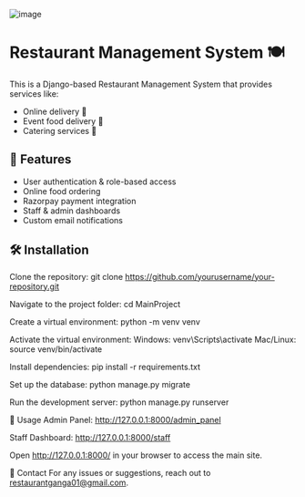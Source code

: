 ![image](https://github.com/user-attachments/assets/d815f442-d1c0-44b3-9af9-2f0a8cf14dc3)
# Restaurant Management System 🍽️

This is a Django-based Restaurant Management System that provides services like:
- Online delivery 🚀
- Event food delivery 🎉
- Catering services 🍱

## 🚀 Features
- User authentication & role-based access
- Online food ordering
- Razorpay payment integration
- Staff & admin dashboards
- Custom email notifications

## 🛠️ Installation

Clone the repository:
   git clone https://github.com/yourusername/your-repository.git

Navigate to the project folder:
   cd MainProject
   
Create a virtual environment:
   python -m venv venv
   
Activate the virtual environment:
  Windows: venv\Scripts\activate 
  Mac/Linux: source venv/bin/activate

Install dependencies:
  pip install -r requirements.txt

Set up the database:
  python manage.py migrate

Run the development server:
  python manage.py runserver

📌 Usage
Admin Panel: http://127.0.0.1:8000/admin_panel

Staff Dashboard: http://127.0.0.1:8000/staff

Open http://127.0.0.1:8000/ in your browser to access the main site.


📧 Contact
For any issues or suggestions, reach out to restaurantganga01@gmail.com.
